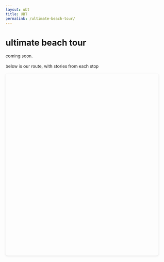 ```yaml
---
layout: ubt
title: UBT
permalink: /ultimate-beach-tour/
---
```


# ultimate beach tour

<p>
coming soon. <br><br>
below is our route, with stories from each stop
</p>

<link rel="stylesheet" href="https://unpkg.com/leaflet/dist/leaflet.css" />
<script src="https://unpkg.com/leaflet/dist/leaflet.js"></script>

<div id="trip-map" style="height:600px; margin:1rem 0;"></div>

<script>
// --- Collect data from Jekyll ---
const people = [
  {% for p in site.ubtpeople %}
  {
    id: "{{ p.person_id | default: p.basename | strip }}",
    name: "{{ p.name | escape }}",
    color: "{{ p.color | escape }}",
    icon: "{{ p.icon | relative_url }}"
  }{% unless forloop.last %},{% endunless %}
  {% endfor %}
];

const stops = [
  {% for n in site.ubtstops %}
    {
      title: "{{ n.title | escape }}",
      lat: {{ n.lat }},
      lon: {{ n.lon }},
      url: "{{ n.url | relative_url }}",
      dateStr: "{{ n.date | date: '%b %-d, %Y' }}",
      dateNum: {{ n.date | date: '%s' | plus: 0 }},
      people: [{% if n.person %}{% if n.person.first %}{% for id in n.person %}"{{ id }}"{% unless forloop.last %}, {% endunless %}{% endfor %}{% else %}"{{ n.person | strip }}" {% endif %}{% endif %}]
    }{% unless forloop.last %},{% endunless %}
  {% endfor %}
];

// your stops array definition above here...

// Determine "future" dynamically in the browser
const now = Math.floor(Date.now() / 1000);
stops.forEach(s => s.future = s.dateNum > now);


people.forEach(p => {
  // find the latest stop this person has reached
  const pastStops = stops.filter(s =>
    s.people?.includes(p.id) && s.dateNum <= now
  );

  // sort by dateNum descending
  pastStops.sort((a, b) => b.dateNum - a.dateNum);

  // assign currentStop (or null if none)
  p.currentStop = pastStops.length ? pastStops[0] : null;
});

console.log("People with currentStop:", people);

// --- Initialize map ---
const map = L.map('trip-map').setView([20, 0], 2);
L.tileLayer('https://{s}.basemaps.cartocdn.com/light_all/{z}/{x}/{y}{r}.png', {
  attribution: '&copy; OpenStreetMap & CartoCDN',
  maxZoom: 19,
  subdomains: 'abcd'
}).addTo(map);

// --- Prepare people and icons ---
const peopleById = {};
people.forEach(p => {
  peopleById[p.id] = {
    name: p.name,
    color: p.color,
    icon: L.icon({
      iconUrl: p.icon,
      iconSize: [40, 40],
      iconAnchor: [20, 40],
      popupAnchor: [0, -35]
    })
  };
});

// --- Prepare data containers ---
const trails = {};
const allCoords = [];
const seenCoords = {};

// --- Place markers and trails ---
stops.forEach(stop => {
  if (!stop.people || !stop.people.length) return;

  let { lat, lon } = stop;
  // offset overlapping pins slightly
  const key = `${lat.toFixed(3)},${lon.toFixed(3)}`;
  if (seenCoords[key]) {
    const offset = 0.03 * seenCoords[key];
    lat += offset;
    lon += offset;
    seenCoords[key]++;
  } else {
    seenCoords[key] = 1;
  }

  const point = [lat, lon];
  allCoords.push(point);

  stop.people.forEach(pid => {
    const person = peopleById[pid];
    if (!person) return;

    if (!trails[pid]) trails[pid] = [];
    trails[pid].push(point);

    const isFuture = stop.future === true;
    const iconCurrent = L.divIcon({
      html: '<div style="font-size: 22px; font-weight: bold; color: rgb(0,121,130);">N</div>',
      className: '', // remove Leaflet default styles
      iconSize: [24, 24],
      iconAnchor: [12, 12]
    });

    const iconPast = L.divIcon({
      html: '<div style="font-size: 22px; font-weight: bold; color: #555;">H</div>',
      className: '',
      iconSize: [24, 24],
      iconAnchor: [12, 12]
    });

    const isCurrent = person.currentStop?.title === stop.title;

    const marker = L.marker(point, { 
      icon: isCurrent ? iconCurrent : iconPast,
      opacity: isFuture ? 0.6 : 1
    }).addTo(map);

    console.log(stop.title + " is future: " + isFuture + ", is current: " + isCurrent)

    if (isFuture) {
      // FUTURE STOP — show popup only
      marker.bindPopup(
        `<i>Planned stop</i>`
      );
    } else {
      // PAST or CURRENT STOP — clickable popup
      const popupHtml = `
        <b><a href="${stop.url}" class="popup-link">${stop.title}</a></b><br>
        ${stop.date}
      `;
      marker.bindPopup(popupHtml);

      // Only open popup, not navigate
      marker.on('click', (e) => {
        e.originalEvent.stopPropagation();
        marker.openPopup();
      });
    }
  });
});

// --- Draw trails ---
Object.entries(trails).forEach(([id, coords]) => {
  const color = peopleById[id]?.color || 'gray';

  for (let i = 0; i < coords.length - 1; i++) {
    const a = coords[i];
    const b = coords[i + 1];

    // find stops at these coords
    const stopA = stops.find(s => Math.abs(s.lat - a[0]) < 0.001 && Math.abs(s.lon - a[1]) < 0.001);
    const stopB = stops.find(s => Math.abs(s.lat - b[0]) < 0.001 && Math.abs(s.lon - b[1]) < 0.001);

    const bothFuture = stopA?.future && stopB?.future;
    const anyFuture = stopA?.future || stopB?.future;

    L.polyline([a, b], {
      color,
      weight: 2.5,
      opacity: bothFuture ? 0.3 : (anyFuture ? 0.6 : 0.9),
      dashArray: bothFuture ? '6,6' : (anyFuture ? '3,6' : null)
    }).addTo(map);
  }
});

if (allCoords.length) map.fitBounds(allCoords);

// --- Legend ---
const legend = L.control({ position: 'bottomright' });
legend.onAdd = function () {
  const div = L.DomUtil.create('div', 'ubt-legend');
  div.innerHTML = '<strong>Routes</strong><br>' +
    people.map(p => `
      <div style="display:flex;align-items:center;gap:6px;margin:1px 0;">
        <img src="${p.icon}" style="width:20px;height:20px;border-radius:50%;" />
        <span style="color:${p.color}">${p.name}</span>
      </div>
    `).join('') +
    '<hr><small>📍 visited &nbsp;&nbsp;📍 (faded) planned</small>';
  return div;
};
legend.addTo(map);
</script>

<style>
#trip-map {
  border-radius: 8px;
  box-shadow: 0 2px 6px rgba(0,0,0,.1);
}

.ubt-legend {
  background: rgba(255,255,255,0.95);
  padding: 8px 10px;
  border-radius: 6px;
  font-size: 0.85rem;
  line-height: 1.4;
  box-shadow: 0 1px 3px rgba(0,0,0,.2);
}

/* popup link styling */
.leaflet-popup-content a.popup-link {
  color: rgb(0,121,130);
  text-decoration: none;
  font-weight: 600;
}
.leaflet-popup-content a.popup-link:hover {
  text-decoration: underline;
}
</style>